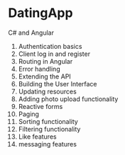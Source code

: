 # DatingApp
 C# and Angular
1. Authentication basics
2. Client log in and register
3. Routing in Angular
4. Error handling
5. Extending the API
6. Building the User Interface
7. Updating resources
8. Adding photo upload functionality
9. Reactive forms
10. Paging
11. Sorting functionality
12. Filtering functionality
13. Like features
14. messaging features
